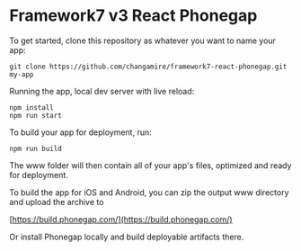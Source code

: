 # Framework7 v3 React Phonegap
To get started, clone this repository as whatever you want to name your app:

```
git clone https://github.com/changamire/framework7-react-phonegap.git my-app
```

Running the app, local dev server with live reload:

```
npm install
npm run start
```

To build your app for deployment, run:

```
npm run build
```

The www folder will then contain all of your app's files, optimized and ready for deployment.

To build the app for iOS and Android, you can zip the output www directory and upload the archive to 

[https://build.phonegap.com/](https://build.phonegap.com/)

Or install Phonegap locally and build deployable artifacts there.